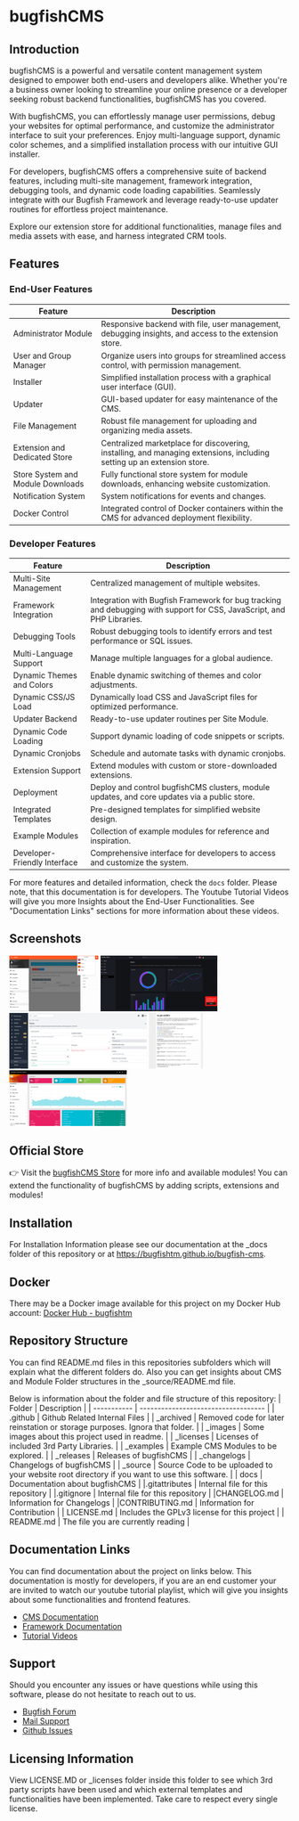 
# bugfishCMS

## Introduction
bugfishCMS is a powerful and versatile content management system designed to empower both end-users and developers alike. Whether you're a business owner looking to streamline your online presence or a developer seeking robust backend functionalities, bugfishCMS has you covered.

With bugfishCMS, you can effortlessly manage user permissions, debug your websites for optimal performance, and customize the administrator interface to suit your preferences. Enjoy multi-language support, dynamic color schemes, and a simplified installation process with our intuitive GUI installer.

For developers, bugfishCMS offers a comprehensive suite of backend features, including multi-site management, framework integration, debugging tools, and dynamic code loading capabilities. Seamlessly integrate with our Bugfish Framework and leverage ready-to-use updater routines for effortless project maintenance.

Explore our extension store for additional functionalities, manage files and media assets with ease, and harness integrated CRM tools.

## Features

### End-User Features

| **Feature**                | **Description**                                                                                                                                             |
|----------------------------|-------------------------------------------------------------------------------------------------------------------------------------------------------------|
| Administrator Module        | Responsive backend with file, user management, debugging insights, and access to the extension store.                                                       |
| User and Group Manager      | Organize users into groups for streamlined access control, with permission management.                                                                      |
| Installer                   | Simplified installation process with a graphical user interface (GUI).                                                                                      |
| Updater                     | GUI-based updater for easy maintenance of the CMS.                                                                                                          |
| File Management             | Robust file management for uploading and organizing media assets.                                                                                           |
| Extension and Dedicated Store| Centralized marketplace for discovering, installing, and managing extensions, including setting up an extension store.                                      |
| Store System and Module Downloads | Fully functional store system for module downloads, enhancing website customization.                                                                 |
| Notification System         | System notifications for events and changes.                                                                                                               |
| Docker Control              | Integrated control of Docker containers within the CMS for advanced deployment flexibility.                                                                 |

### Developer Features

| **Feature**                 | **Description**                                                                                                                                             |
|-----------------------------|-------------------------------------------------------------------------------------------------------------------------------------------------------------|
| Multi-Site Management        | Centralized management of multiple websites.                                                                                                               |
| Framework Integration        | Integration with Bugfish Framework for bug tracking and debugging with support for CSS, JavaScript, and PHP Libraries.                                      |
| Debugging Tools              | Robust debugging tools to identify errors and test performance or SQL issues.                                                                               |
| Multi-Language Support       | Manage multiple languages for a global audience.                                                                                                           |
| Dynamic Themes and Colors    | Enable dynamic switching of themes and color adjustments.                                                                                                  |
| Dynamic CSS/JS Load          | Dynamically load CSS and JavaScript files for optimized performance.                                                                                        |
| Updater Backend              | Ready-to-use updater routines per Site Module.                                                                                                             |
| Dynamic Code Loading         | Support dynamic loading of code snippets or scripts.                                                                                                       |
| Dynamic Cronjobs             | Schedule and automate tasks with dynamic cronjobs.                                                                                                         |
| Extension Support            | Extend modules with custom or store-downloaded extensions.                                                                                                 |
| Deployment                   | Deploy and control bugfishCMS clusters, module updates, and core updates via a public store.                                                               |
| Integrated Templates         | Pre-designed templates for simplified website design.                                                                                                      |
| Example Modules              | Collection of example modules for reference and inspiration.                                                                                               |
| Developer-Friendly Interface | Comprehensive interface for developers to access and customize the system.                                                                                 |


For more features and detailed information, check the `docs` folder. Please note, that this documentation is for developers. The Youtube Tutorial Videos will give you more Insights about the End-User Functionalities. See "Documentation Links" sections for more information about these videos.

## Screenshots
<img src="./_images/preview.png" alt="Preview Image" height="100"> <img src="./_images/preview_windmill.png" alt="Preview Image" height="100"> <img src="./_images/preview_volt.png" alt="Preview Image" height="100"> <img src="./_images/preview_install.png" alt="Preview Image" height="100"> <img src="./_images/preview_adminbsb.png" alt="Preview Image" height="100">

## Official Store

👉 Visit the [bugfishCMS Store](https://store.bugfish.eu) for more info and available modules! You can extend the functionality of bugfishCMS by adding scripts, extensions and modules!

## Installation
For Installation Information please see our documentation at the _docs folder of this repository or at https://bugfishtm.github.io/bugfish-cms.

## Docker

There may be a Docker image available for this project on my Docker Hub account:
[Docker Hub - bugfishtm](https://hub.docker.com/u/bugfishtm)

## Repository Structure
You can find README.md files in this repositories subfolders which will explain what the different folders do. Also you can get insights about CMS and Module Folder structures in the _source/README.md file.

Below is information about the folder and file structure of this repository:
| Folder      | Description                         |
| ----------- | ----------------------------------- |
| .github     | Github Related Internal Files  |
| _archived   | Removed code for later reinstation or storage purposes. Ignora that folder. |
| _images   | Some images about this project used in readme. |
| _licenses   | Licenses of included 3rd Party Libraries.     | 
| _examples     | Example CMS Modules to be explored. |
| _releases   | Releases of bugfishCMS |
| _changelogs   | Changelogs of bugfishCMS |
| _source     | Source Code to be uploaded to your website root directory if you want to use this software. |
| docs        | Documentation about bugfishCMS |
|.gitattributes | Internal file for this repository |
|.gitignore | Internal file for this repository |
|CHANGELOG.md | Information for Changelogs |
|CONTRIBUTING.md | Information for Contribution |
| LICENSE.md | Includes the GPLv3 license for this project |
| README.md | The file you are currently reading |

## Documentation Links
You can find documentation about the project on links below. This documentation is mostly for developers, if you are an end customer your are invited to watch our youtube tutorial playlist, which will give you insights about some functionalities and frontend features.
- [CMS Documentation](https://bugfishtm.github.io/bugfish-cms/)
- [Framework Documentation](https://bugfishtm.github.io/bugfish-framework/)
- [Tutorial Videos](https://www.youtube.com/playlist?list=PL6npOHuBGrpAfrpUzQPTOWdqoCnhq1oP0)



## Support
Should you encounter any issues or have questions while using this software, please do not hesitate to reach out to us.
- [Bugfish Forum](www.bugfish.eu/forum)
- [Mail Support](mailto:request@bugfish.eu)
- [Github Issues](https://github.com/bugfishtm/bugfish-cms/issues)

## Licensing Information

View LICENSE.MD or _licenses folder inside this folder to see which 3rd party scripts have been used and which external templates and functionalities have been implemented. Take care to respect every single license.






















